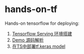 # hands-on-tf
Hands-on tensorflow for deploying:

1. [Tensorflow Serving 环境搭建](https://github.com/hengdos/hands-on-tf/blob/master/TS%E5%AE%89%E8%A3%85.md)
2. [Demo 源码解析](https://github.com/hengdos/hands-on-tf/blob/master/DEMO%E6%BA%90%E7%A0%81%E8%A7%A3%E6%9E%90.md)
3. [在TS中部署tf.keras model](https://github.com/hengdos/hands-on-tf/blob/master/tf.keras%E6%A8%A1%E5%9E%8B%E9%83%A8%E7%BD%B2.md)
